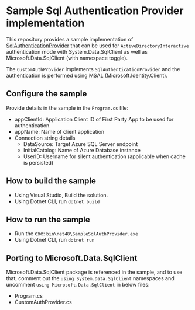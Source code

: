 # Sample Sql Authentication Provider implementation

This repository provides a sample implementation of [SqlAuthenticationProvider]() that can be used for `ActiveDirectoryInteractive` authentication mode with System.Data.SqlClient as well as Microsoft.Data.SqlClient (with namespace toggle).

The `CustomAuthProvider` implements `SqlAuthenticationProvider` and the authentication is performed using MSAL (Microsoft.Identity.Client).

## Configure the sample

Provide details in the sample in the `Program.cs` file:
- appClientId: Application Client ID of First Party App to be used for authentication.
- appName: Name of client application
- Connection string details
  - DataSource: Target Azure SQL Server endpoint
  - InitialCatalog: Name of Azure Database instance
  - UserID: Username for silent authentication (applicable when cache is persisted)

## How to build the sample

- Using Visual Studio, Build the solution.
- Using Dotnet CLI, run `dotnet build`

## How to run the sample

- Run the exe: `bin\net48\SampleSqlAuthProvider.exe`
- Using Dotnet CLI, run `dotnet run`

## Porting to Microsoft.Data.SqlClient

Microsoft.Data.SqlClient package is referenced in the sample, and to use that, comment out the `using System.Data.SqlClient` namespaces and uncomment `using Microsoft.Data.SqlClient` in below files:
- Program.cs
- CustomAuthProvider.cs
